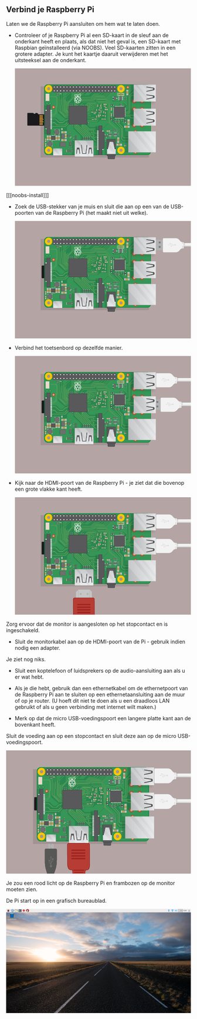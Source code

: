 ## Verbind je Raspberry Pi

Laten we de Raspberry Pi aansluiten om hem wat te laten doen.

+ Controleer of je Raspberry Pi al een SD-kaart in de sleuf aan de onderkant heeft en plaats, als dat niet het geval is, een SD-kaart met Raspbian geïnstalleerd (via NOOBS). Veel SD-kaarten zitten in een grotere adapter. Je kunt het kaartje daaruit verwijderen met het uitsteeksel aan de onderkant.
    
    ![screenshot](images/pi-sd.png)

[[[noobs-install]]]

+ Zoek de USB-stekker van je muis en sluit die aan op een van de USB-poorten van de Raspberry Pi (het maakt niet uit welke).
    
    ![screenshot](images/pi-mouse.png)

+ Verbind het toetsenbord op dezelfde manier.
    
    ![screenshot](images/pi-keyboard.png)

+ Kijk naar de HDMI-poort van de Raspberry Pi - je ziet dat die bovenop een grote vlakke kant heeft.
    
    ![screenshot](images/pi-hdmi.png)

Zorg ervoor dat de monitor is aangesloten op het stopcontact en is ingeschakeld.

+ Sluit de monitorkabel aan op de HDMI-poort van de Pi - gebruik indien nodig een adapter.

Je ziet nog niks.

+ Sluit een koptelefoon of luidsprekers op de audio-aansluiting aan als u er wat hebt.

+ Als je die hebt, gebruik dan een ethernetkabel om de ethernetpoort van de Raspberry Pi aan te sluiten op een ethernetaansluiting aan de muur of op je router. (U hoeft dit niet te doen als u een draadloos LAN gebruikt of als u geen verbinding met internet wilt maken.)

+ Merk op dat de micro USB-voedingspoort een langere platte kant aan de bovenkant heeft.

Sluit de voeding aan op een stopcontact en sluit deze aan op de micro USB-voedingspoort.

![screenshot](images/pi-power.png)

Je zou een rood licht op de Raspberry Pi en frambozen op de monitor moeten zien.

De Pi start op in een grafisch bureaublad.

![screenshot](images/pi-desktop.png)
